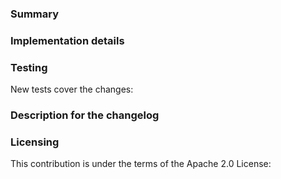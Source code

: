 <!--
Please make sure you've read and understood our contributing guidelines;
https://github.com/aws/amazon-ecs-init/blob/master/CONTRIBUTING.md

Please provide the following information:
-->

### Summary
<!-- What does this pull request do? -->

### Implementation details
<!-- How are the changes implemented? -->

### Testing
<!-- How was this tested? -->

New tests cover the changes: <!-- yes|no -->

### Description for the changelog
<!--
Write a short (one line) summary that describes the changes in this
pull request for inclusion in the changelog. Prefix the summary with an
indication of the change type, Feature, Enhancement, or Bug. Here is an example:
Feature - Upgrade the something library to the latest stable version 1.2.3
-->

### Licensing
<!--
Please confirm that this contribution is under the terms of the Apache 2.0
License.
-->
This contribution is under the terms of the Apache 2.0 License: <!-- yes -->
